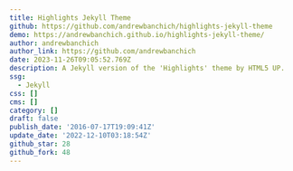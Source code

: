 ```yaml
---
title: Highlights Jekyll Theme
github: https://github.com/andrewbanchich/highlights-jekyll-theme
demo: https://andrewbanchich.github.io/highlights-jekyll-theme/
author: andrewbanchich
author_link: https://github.com/andrewbanchich
date: 2023-11-26T09:05:52.769Z
description: A Jekyll version of the 'Highlights' theme by HTML5 UP.
ssg:
  - Jekyll
css: []
cms: []
category: []
draft: false
publish_date: '2016-07-17T19:09:41Z'
update_date: '2022-12-10T03:18:54Z'
github_star: 28
github_fork: 48
---
```

